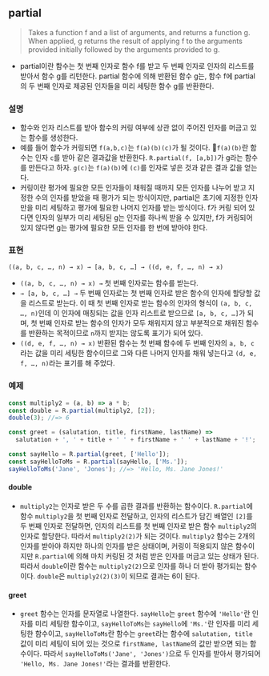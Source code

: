 ## partial
> Takes a function f and a list of arguments, and returns a function g. When applied, g returns the result of applying f to the arguments provided initially followed by the arguments provided to g.
- partial이란 함수는 첫 번째 인자로 함수 f를 받고 두 번째 인자로 인자의 리스트를 받아서 함수 g를 리턴한다. partial 함수에 의해 반환된 함수 g는, 함수 f에 partial의 두 번째 인자로 제공된 인자들을 미리 세팅한 함수 g를 반환한다.

### 설명
- 함수와 인자 리스트를 받아 함수의 커링 여부에 상관 없이 주어진 인자를 머금고 있는 함수를 생성한다.
- 예를 들어 함수가 커링되면 `f(a,b,c)`는 `f(a)(b)(c)`가 될 것이다. `f(a)(b)`란 함수는 인자 `c`를 받아 같은 결과값을 반환한다. `R.partial(f, [a,b])`가 g라는 함수를 만든다고 하자. `g(c)`는 `f(a)(b)`에 `(c)`를 인자로 넣은 것과 같은 결과 값을 얻는다.
- 커링이란 평가에 필요한 모든 인자들이 채워질 때까지 모든 인자를 나누어 받고 지정한 수의 인자를 받았을 때 평가가 되는 방식이지만, partial은 초기에 지정한 인자만을 미리 세팅하고 평가에 필요한 나머지 인자를 받는 방식이다. f가 커링 되어 있다면 인자의 일부가 미리 세팅된 g는 인자를 하나씩 받을 수 있지만, f가 커링되어 있지 않다면 g는 평가에 필요한 모든 인자를 한 번에 받아야 한다.

### 표현
```
((a, b, c, …, n) → x) → [a, b, c, …] → ((d, e, f, …, n) → x)
```
- `((a, b, c, …, n) → x) →` 첫 번째 인자로는 함수를 받는다.
- `→ [a, b, c, …] →` 두 번째 인자로는 첫 번째 인자로 받은 함수의 인자에 할당할 값을 리스트로 받는다. 이 때 첫 번째 인자로 받는 함수의 인자의 형식이 `(a, b, c, …, n)`인데 이 인자에 매칭되는 값을 인자 리스트로 받으므로 `[a, b, c, …]`가 되며, 첫 번째 인자로 받는 함수의 인자가 모두 채워지지 않고 부분적으로 채워진 함수를 반환하는 목적이므로 `n`까지 받지는 않도록 표기가 되어 있다.
- `((d, e, f, …, n) → x)` 반환된 함수는 첫 번째 함수에 두 번째 인자의 `a, b, c`라는 값을 미리 세팅한 함수이므로 그와 다른 나머지 인자를 채워 넣는다고 `(d, e, f, …, n)`라는 표기를 해 주었다.

### 예제
```js
const multiply2 = (a, b) => a * b;
const double = R.partial(multiply2, [2]);
double(3); //=> 6

const greet = (salutation, title, firstName, lastName) =>
  salutation + ', ' + title + ' ' + firstName + ' ' + lastName + '!';

const sayHello = R.partial(greet, ['Hello']);
const sayHelloToMs = R.partial(sayHello, ['Ms.']);
sayHelloToMs('Jane', 'Jones'); //=> 'Hello, Ms. Jane Jones!'
```

#### double
- `multiply2`는 인자로 받은 두 수를 곱한 결과를 반환하는 함수이다. `R.partial`에 함수 `multiply2`을 첫 번째 인자로 전달하고, 인자의 리스트가 담긴 배열인 `[2]`를 두 번째 인자로 전달하면, 인자의 리스트를 첫 번째 인자로 받은 함수 `multiply2`의 인자로 할당한다. 따라서 `multiply2(2)`가 되는 것이다. `multiply2` 함수는 2개의 인자를 받아야 하지만 하나의 인자를 받은 상태이며, 커링이 적용되지 않은 함수이지만 `R.partial`에 의해 마치 커링된 것 처럼 받은 인자를 머금고 있는 상태가 된다. 따라서 `double`이란 함수는 `multiply2(2)`으로 인자를 하나 더 받아 평가되는 함수이다. `double`은 `multiply2(2)(3)`이 되므로 결과는 6이 된다.

#### greet
- `greet` 함수는 인자를 문자열로 나열한다. `sayHello`는 `greet` 함수에 `'Hello'`란 인자를 미리 세팅한 함수이고, `sayHelloToMs`는 `sayHello`에 `'Ms.'`란 인자를 미리 세팅한 함수이고, `sayHelloToMs`란 함수는 `greet`라는 함수에 `salutation, title` 값이 미리 세팅이 되어 있는 것으로 `firstName, lastName`의 값만 받으면 되는 함수이다. 따라서 `sayHelloToMs('Jane', 'Jones')`으로 두 인자를 받아서 평가되어 `'Hello, Ms. Jane Jones!'`라는 결과를 반환한다.
